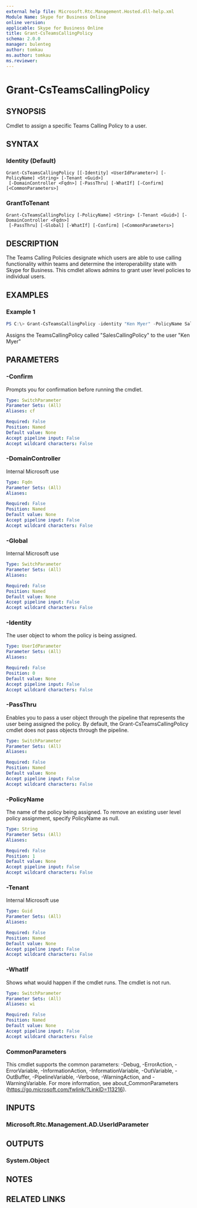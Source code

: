 ```yaml
---
external help file: Microsoft.Rtc.Management.Hosted.dll-help.xml
Module Name: Skype for Business Online
online version:
applicable: Skype for Business Online
title: Grant-CsTeamsCallingPolicy
schema: 2.0.0
manager: bulenteg
author: tomkau
ms.author: tomkau
ms.reviewer:
---
```


# Grant-CsTeamsCallingPolicy

## SYNOPSIS

Cmdlet to assign a specific Teams Calling Policy to a user.

## SYNTAX

### Identity (Default)
```
Grant-CsTeamsCallingPolicy [[-Identity] <UserIdParameter>] [-PolicyName] <String> [-Tenant <Guid>]
 [-DomainController <Fqdn>] [-PassThru] [-WhatIf] [-Confirm] [<CommonParameters>]
```

### GrantToTenant
```
Grant-CsTeamsCallingPolicy [-PolicyName] <String> [-Tenant <Guid>] [-DomainController <Fqdn>]
 [-PassThru] [-Global] [-WhatIf] [-Confirm] [<CommonParameters>]
```

## DESCRIPTION
The Teams Calling Policies designate which users are able to use calling functionality within teams and determine the interoperability state with Skype for Business.  This cmdlet allows admins to grant user level policies to individual users.

## EXAMPLES

### Example 1
```powershell
PS C:\> Grant-CsTeamsCallingPolicy -identity "Ken Myer" -PolicyName SalesCallingPolicy
```

Assigns the TeamsCallingPolicy called "SalesCallingPolicy" to the user "Ken Myer"

## PARAMETERS

### -Confirm
Prompts you for confirmation before running the cmdlet.

```yaml
Type: SwitchParameter
Parameter Sets: (All)
Aliases: cf

Required: False
Position: Named
Default value: None
Accept pipeline input: False
Accept wildcard characters: False
```

### -DomainController
Internal Microsoft use

```yaml
Type: Fqdn
Parameter Sets: (All)
Aliases:

Required: False
Position: Named
Default value: None
Accept pipeline input: False
Accept wildcard characters: False
```

### -Global
Internal Microsoft use

```yaml
Type: SwitchParameter
Parameter Sets: (All)
Aliases:

Required: False
Position: Named
Default value: None
Accept pipeline input: False
Accept wildcard characters: False
```

### -Identity
The user object to whom the policy is being assigned.

```yaml
Type: UserIdParameter
Parameter Sets: (All)
Aliases:

Required: False
Position: 0
Default value: None
Accept pipeline input: False
Accept wildcard characters: False
```

### -PassThru
Enables you to pass a user object through the pipeline that represents the user being assigned the policy. By default, the Grant-CsTeamsCallingPolicy cmdlet does not pass objects through the pipeline.

```yaml
Type: SwitchParameter
Parameter Sets: (All)
Aliases:

Required: False
Position: Named
Default value: None
Accept pipeline input: False
Accept wildcard characters: False
```

### -PolicyName
The name of the policy being assigned.  To remove an existing user level policy assignment, specify PolicyName as null.

```yaml
Type: String
Parameter Sets: (All)
Aliases:

Required: False
Position: 1
Default value: None
Accept pipeline input: False
Accept wildcard characters: False
```

### -Tenant
Internal Microsoft use

```yaml
Type: Guid
Parameter Sets: (All)
Aliases:

Required: False
Position: Named
Default value: None
Accept pipeline input: False
Accept wildcard characters: False
```

### -WhatIf
Shows what would happen if the cmdlet runs.
The cmdlet is not run.

```yaml
Type: SwitchParameter
Parameter Sets: (All)
Aliases: wi

Required: False
Position: Named
Default value: None
Accept pipeline input: False
Accept wildcard characters: False
```

### CommonParameters
This cmdlet supports the common parameters: -Debug, -ErrorAction, -ErrorVariable, -InformationAction, -InformationVariable, -OutVariable, -OutBuffer, -PipelineVariable, -Verbose, -WarningAction, and -WarningVariable.
For more information, see about_CommonParameters (https://go.microsoft.com/fwlink/?LinkID=113216).

## INPUTS

### Microsoft.Rtc.Management.AD.UserIdParameter
## OUTPUTS

### System.Object
## NOTES

## RELATED LINKS
